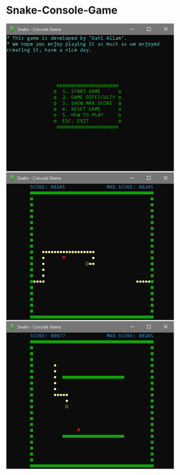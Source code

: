 # Snake-Console-Game
![](https://github.com/da7y3llam/Snake-Console-Game/blob/main/images/image1.png)
![](https://github.com/da7y3llam/Snake-Console-Game/blob/main/images/image2.png)
![](https://github.com/da7y3llam/Snake-Console-Game/blob/main/images/image3.png)
